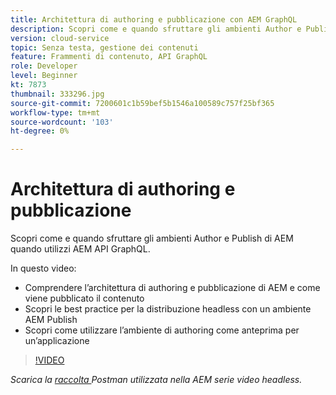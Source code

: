```yaml
---
title: Architettura di authoring e pubblicazione con AEM GraphQL
description: Scopri come e quando sfruttare gli ambienti Author e Publish di AEM quando utilizzi AEM API GraphQL.
version: cloud-service
topic: Senza testa, gestione dei contenuti
feature: Frammenti di contenuto, API GraphQL
role: Developer
level: Beginner
kt: 7873
thumbnail: 333296.jpg
source-git-commit: 7200601c1b59bef5b1546a100589c757f25bf365
workflow-type: tm+mt
source-wordcount: '103'
ht-degree: 0%

---
```



# Architettura di authoring e pubblicazione

Scopri come e quando sfruttare gli ambienti Author e Publish di AEM quando utilizzi AEM API GraphQL.

In questo video:

+ Comprendere l’architettura di authoring e pubblicazione di AEM e come viene pubblicato il contenuto
+ Scopri le best practice per la distribuzione headless con un ambiente AEM Publish
+ Scopri come utilizzare l’ambiente di authoring come anteprima per un’applicazione

>[!VIDEO](https://video.tv.adobe.com/v/333296/?quality=12&learn=on)

_Scarica la  [raccolta ](./assets/aem-headless-video-series.postman_collection.json) Postman utilizzata nella AEM serie video headless._